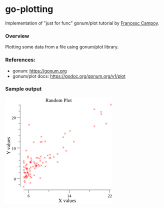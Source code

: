 # go-plotting
Implementation of "just for func" gonum/plot tutorial by [Francesc Campoy](https://github.com/campoy).

### Overview
Plotting some data from a file using gonum/plot library.

### References:
- gonum: https://gonum.org
- gonum/plot docs: https://godoc.org/gonum.org/v1/plot

### Sample output
![resulting plot](output.png)